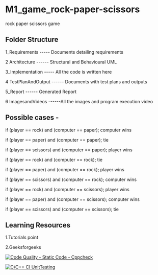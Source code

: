 # M1_game_rock-paper-scissors
rock paper scissors game

## Folder Structure
                    
1_Requirements	-----   Documents detailing requirements

2 Architecture   ------	Structural and Behavioural UML

3_Implementation  ----- All the code is written here

4 TestPlanAndOutput ------  	Documents with test plans and outputs

5_Report	  ------     Generated Report

6 ImagesandVideos ------All the images and program execution video

## Possible cases -
if (player == rock) and (computer == paper); computer wins

if (player == paper) and (computer == paper); tie

if (player == scissors) and (computer == paper); player wins

if (player == rock) and (computer == rock); tie

if (player == paper) and (computer == rock); player wins

if (player == scissors) and (computer == rock); computer wins

if (player == rock) and (computer == scissors); player wins

if (player == paper) and (computer == scissors); computer wins

if (player == scissors) and (computer == scissors); tie

## Learning Resources
1.Tutorials point

2.Geeksforgeeks

[![Code Quality - Static Code - Cppcheck](https://github.com/Usharani8/M1_game_rock-paper-scissors/actions/workflows/c-cpp.yml/badge.svg)](https://github.com/Usharani8/M1_game_rock-paper-scissors/actions/workflows/c-cpp.yml)

[![C/C++ CI UnitTesting](https://github.com/Usharani8/M1_game_rock-paper-scissors/actions/workflows/unity.yml/badge.svg)](https://github.com/Usharani8/M1_game_rock-paper-scissors/actions/workflows/unity.yml)
